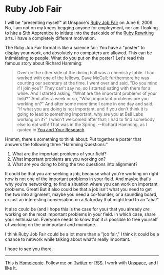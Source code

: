 Ruby Job Fair
===

I will be "presenting myself" at Unspace's [Ruby Job Fair](http://rubyjobfair.ca/) on June 6, 2009. No, I am not on my knees begging anyone for employment, nor am I looking to hire a Sith Apprentice to initiate into the dark side of the [Ruby Rewriting](http://github.com/raganwald/rewrite_rails/tree/master "Rewrite Rails") arts. I have a completely different motivation.

The Ruby Job Fair format is like a science fair: You have a "poster" to display your work, and absolutely no computers are allowed. This can be intimidating to people. What do you put on the poster? Let's read this famous story about Richard Hamming:

> Over on the other side of the dining hall was a chemistry table. I had worked with one of the fellows, Dave McCall; furthermore he was courting our secretary at the time. I went over and said, "Do you mind if I join you?" They can't say no, so I started eating with them for a while. And I started asking, "What are the important problems of your field?" And after a week or so, "What important problems are you working on?" And after some more time I came in one day and said, "If what you are doing is not important, and if you don't think it is going to lead to something important, why are you at Bell Labs working on it?" I wasn't welcomed after that; I had to find somebody else to eat with! That was in the Spring. --Richard Hamming, as I quoted in [You and Your Research](http://weblog.raganwald.com/2005/04/you-and-your-research.html)

Hmmm, there's something to think about: Put together a poster that answers the following three "Hamming Questions:"

1.  What are the important problems of your field?
2.  What important problems are you working on?
3.  What are you doing to bring the two questions into alignment?

It could be that you are seeking a job, because what you're working on right now is not one of the important problems in your field. And maybe that's why you're networking, to find a situation where you can work on important problems. Great! But it also could be that a job isn't what you need to get the two into alignment, maybe you need a co-founder, or a sounding board, or just an interesting conversation on a Saturday that might lead to an "aha!"

It also could be (and I hope this is the case for you) that you already *are* working on the most important problems in your field. In which case, share your enthusiasm. Everyone needs to know that it *is* possible to free yourself of working on the unimportant and mundane.

I think Ruby Job Fair could be a lot more than a "job fair," I think it could be a chance to network while talking about what's really important.

I hope to see you there.

---

This is [Homoiconic](http://github.com/raganwald/homoiconic/mater/tree/). Follow [me](http://reginald.braythwayt.com) on [Twitter](http://twitter.com/raganwald) or [RSS](http://feeds.feedburner.com/raganwald "raganwald's rss feed"). I work with [Unspace](http://unspace.ca), and I like it.